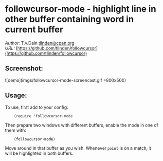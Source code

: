 # followcursor-mode - highlight line in other buffer containing word in current buffer

*Author:* T.v.Dein <tlinden@cpan.org><br>
*URL:* [https://github.com/tlinden/followcursor](https://github.com/tlinden/followcursor)<br>

## Screenshot:

![demo](imgs/followcursor-mode-screencast.gif =800x500)

## Usage:

To use, first add to your config:

        (require 'followcursor-mode

Then prepare two windows with different buffers, enable the mode
in one of them with:

        (followcursor-mode)

Move around in that buffer as you wish. Whenever `point` is on a
match, it will be highlighted in both buffers.



